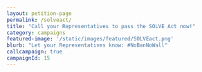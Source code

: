 ```yaml
---
layout: petition-page
permalink: /solveact/
title: "Call your Representatives to pass the SOLVE Act now!"
category: campaigns
featured-image: '/static/images/featured/SOLVEact.png'
blurb: "Let your Representatives know: #NoBanNoWall"
callcampaign: true
campaignId: 15
---
```

<ul class="compact" id="phone-errors"></ul>

<link href='https://actionnetwork.org/css/style-embed-whitelabel.css' rel='stylesheet' type='text/css' /><script src='https://actionnetwork.org/widgets/v2/petition/pass-the-solve-act-now?format=js&source=widget&style=full'></script><div id='can-petition-area-pass-the-solve-act-now' style='width: 100%'><!-- this div is the target for our HTML insertion --></div>

<script>
	$(document).ready(function() {
		$('#can-petition-area-pass-the-solve-act-now').on('can_embed_loaded', function() {
			document.getElementsByName("commit")[0].value = "Call Now";
			$(".action_sidebar h4").text("Take Action");
			var str = document.getElementsByClassName("action_status_running_total")[0].innerHTML;
			var txt = str.replace("Signatures Collected", "Calls Completed");
			document.getElementsByClassName("action_status_running_total")[0].innerHTML = txt;
		});
	});
</script>